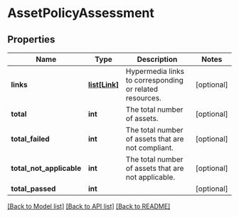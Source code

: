 # AssetPolicyAssessment

## Properties
Name | Type | Description | Notes
------------ | ------------- | ------------- | -------------
**links** | [**list[Link]**](Link.md) | Hypermedia links to corresponding or related resources. | [optional] 
**total** | **int** | The total number of assets. | [optional] 
**total_failed** | **int** | The total number of assets that are not compliant. | [optional] 
**total_not_applicable** | **int** | The total number of assets that are not applicable. | [optional] 
**total_passed** | **int** |  | [optional] 

[[Back to Model list]](../README.md#documentation-for-models) [[Back to API list]](../README.md#documentation-for-api-endpoints) [[Back to README]](../README.md)

